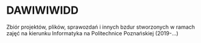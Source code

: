 # DAWIWIWIDD

Zbiór projektów, plików, sprawozdań i innych bzdur stworzonych w ramach zajęć na kierunku Informatyka na Politechnice Poznańskiej (2019-...)
